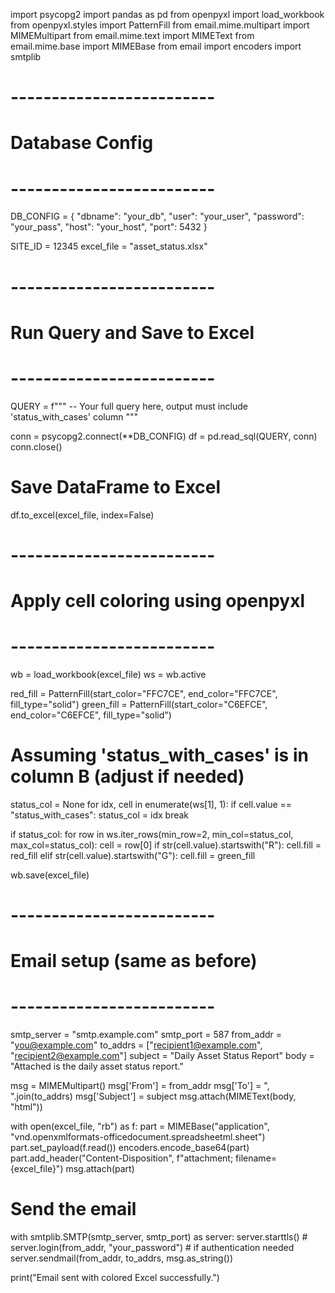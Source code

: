 import psycopg2
import pandas as pd
from openpyxl import load_workbook
from openpyxl.styles import PatternFill
from email.mime.multipart import MIMEMultipart
from email.mime.text import MIMEText
from email.mime.base import MIMEBase
from email import encoders
import smtplib

# -------------------------
# Database Config
# -------------------------
DB_CONFIG = {
    "dbname": "your_db",
    "user": "your_user",
    "password": "your_pass",
    "host": "your_host",
    "port": 5432
}

SITE_ID = 12345
excel_file = "asset_status.xlsx"

# -------------------------
# Run Query and Save to Excel
# -------------------------
QUERY = f"""
-- Your full query here, output must include 'status_with_cases' column
"""

conn = psycopg2.connect(**DB_CONFIG)
df = pd.read_sql(QUERY, conn)
conn.close()

# Save DataFrame to Excel
df.to_excel(excel_file, index=False)

# -------------------------
# Apply cell coloring using openpyxl
# -------------------------
wb = load_workbook(excel_file)
ws = wb.active

red_fill = PatternFill(start_color="FFC7CE", end_color="FFC7CE", fill_type="solid")
green_fill = PatternFill(start_color="C6EFCE", end_color="C6EFCE", fill_type="solid")

# Assuming 'status_with_cases' is in column B (adjust if needed)
status_col = None
for idx, cell in enumerate(ws[1], 1):
    if cell.value == "status_with_cases":
        status_col = idx
        break

if status_col:
    for row in ws.iter_rows(min_row=2, min_col=status_col, max_col=status_col):
        cell = row[0]
        if str(cell.value).startswith("R"):
            cell.fill = red_fill
        elif str(cell.value).startswith("G"):
            cell.fill = green_fill

wb.save(excel_file)

# -------------------------
# Email setup (same as before)
# -------------------------
smtp_server = "smtp.example.com"
smtp_port = 587
from_addr = "you@example.com"
to_addrs = ["recipient1@example.com", "recipient2@example.com"]
subject = "Daily Asset Status Report"
body = "Attached is the daily asset status report."

msg = MIMEMultipart()
msg['From'] = from_addr
msg['To'] = ", ".join(to_addrs)
msg['Subject'] = subject
msg.attach(MIMEText(body, "html"))

with open(excel_file, "rb") as f:
    part = MIMEBase("application", "vnd.openxmlformats-officedocument.spreadsheetml.sheet")
    part.set_payload(f.read())
    encoders.encode_base64(part)
    part.add_header("Content-Disposition", f"attachment; filename={excel_file}")
    msg.attach(part)

# Send the email
with smtplib.SMTP(smtp_server, smtp_port) as server:
    server.starttls()
    # server.login(from_addr, "your_password")  # if authentication needed
    server.sendmail(from_addr, to_addrs, msg.as_string())

print("Email sent with colored Excel successfully.")
